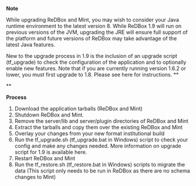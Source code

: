 **Note**


While upgrading ReDBox and Mint, you may wish to consider your Java runtime environment to the latest version 8. While ReDBox 1.9 will run on previous versions of the JVM, upgrading the JRE will ensure full support of the platform and future versions of ReDBox may take advantage of the latest Java features.


New to the upgrade process in 1.9 is the inclusion of an upgrade script (tf_upgrade) to check the configuration of the application and to optionally enable new features. Note that if you are currently running version 1.6.2 or lower, you must first upgrade to 1.8. Please see here for instructions.
**

**

**Process**

1. Download the application tarballs (ReDBox and Mint)
1. Shutdown ReDBox and Mint. 
1. Remove the server/lib and server/plugin directories of ReDBox and Mint
1. Extract the tarballs and copy them over the existing ReDBox and Mint
1. Overlay your changes from your new format institutional build
1. Run the tf_upgrade.sh (tf_upgrade.bat in Windows) script to check your config and make any changes needed. More information on upgrade script for 1.9 is available here.
1. Restart ReDBox and Mint
1. Run the tf_restore.sh (tf_restore.bat in Windows) scripts to migrate the data (This script only needs to be run in ReDBox as there are no schema changes to Mint)